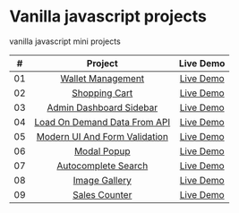 # Vanilla javascript projects

vanilla javascript mini projects

|  #  |                                                           Project                                                           |                                           Live Demo                                           |
| :-: | :-------------------------------------------------------------------------------------------------------------------------: | :-------------------------------------------------------------------------------------------: |
| 01  |          [Wallet Management](https://github.com/muhib-dev/vanila-javascript-projects/tree/main/account-management)          |    [Live Demo](https://muhib-dev.github.io/vanila-javascript-projects/account-management/)    |
| 02  |              [Shopping Cart](https://github.com/muhib-dev/vanila-javascript-projects/tree/main/shopping-cart)               |      [Live Demo](https://muhib-dev.github.io/vanila-javascript-projects/shopping-cart/)       |
| 03  |       [Admin Dashboard Sidebar](https://github.com/muhib-dev/vanila-javascript-projects/tree/main/dashboard-sidebar)        |    [Live Demo](https://muhib-dev.github.io/vanila-javascript-projects/dashboard-sidebar/)     |
| 04  |  [Load On Demand Data From API](https://github.com/muhib-dev/vanila-javascript-projects/tree/main/loading-data-on-demand)   |  [Live Demo](https://muhib-dev.github.io/vanila-javascript-projects/loading-data-on-demand/)  |
| 05  | [Modern UI And Form Validation](https://github.com/muhib-dev/vanila-javascript-projects/tree/main/register-form-validation) | [Live Demo](https://muhib-dev.github.io/vanila-javascript-projects/register-form-validation/) |
| 06  |                [Modal Popup](https://github.com/muhib-dev/vanila-javascript-projects/tree/main/modal-popup)                 |       [Live Demo](https://muhib-dev.github.io/vanila-javascript-projects/modal-popup/)        |
| 07  |        [Autocomplete Search](https://github.com/muhib-dev/vanila-javascript-projects/tree/main/autocomplete-search)         |   [Live Demo](https://muhib-dev.github.io/vanila-javascript-projects/autocomplete-search/)    |
| 08  |              [Image Gallery](https://github.com/muhib-dev/vanila-javascript-projects/tree/main/image-gallery)               |      [Live Demo](https://muhib-dev.github.io/vanila-javascript-projects/image-gallery/)       |
| 09  |              [Sales Counter](https://github.com/muhib-dev/vanila-javascript-projects/tree/main/sales-counter)               |      [Live Demo](https://muhib-dev.github.io/vanila-javascript-projects/sales-counter/)       |
